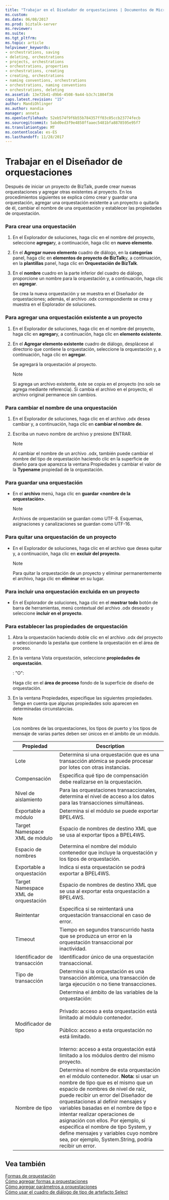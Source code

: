```yaml
---
title: "Trabajar en el Diseñador de orquestaciones | Documentos de Microsoft"
ms.custom: 
ms.date: 06/08/2017
ms.prod: biztalk-server
ms.reviewer: 
ms.suite: 
ms.tgt_pltfrm: 
ms.topic: article
helpviewer_keywords:
- orchestrations, saving
- deleting, orchestrations
- projects, orchestrations
- orchestrations, properties
- orchestrations, creating
- creating, orchestrations
- naming conventions, orchestrations
- orchestrations, naming conventions
- orchestrations, deleting
ms.assetid: 13e72b41-d9b6-4508-9a44-b3c7c1804f36
caps.latest.revision: "15"
author: MandiOhlinger
ms.author: mandia
manager: anneta
ms.openlocfilehash: 52eb574f9f6b55b784357ff03c05ccb23774fecb
ms.sourcegitcommit: 5abd0ed3f9e4858ffaaec5481bfa8878595e95f7
ms.translationtype: MT
ms.contentlocale: es-ES
ms.lasthandoff: 11/28/2017
---
```

# <a name="working-in-orchestration-designer"></a>Trabajar en el Diseñador de orquestaciones
Después de iniciar un proyecto de BizTalk, puede crear nuevas orquestaciones y agregar otras existentes al proyecto. En los procedimientos siguientes se explica cómo crear y guardar una orquestación, agregar una orquestación existente a un proyecto o quitarla de él, cambiar el nombre de una orquestación y establecer las propiedades de orquestación.  
  
### <a name="to-create-an-orchestration"></a>Para crear una orquestación  
  
1.  En el Explorador de soluciones, haga clic en el nombre del proyecto, seleccione **agregar**y, a continuación, haga clic en **nuevo elemento**.  
  
2.  En el **Agregar nuevo elemento** cuadro de diálogo, en la **categorías** panel, haga clic en **elementos de proyecto de BizTalk**y, a continuación, en la **plantillas** panel, haga clic en **Orquestación de BizTalk**.  
  
3.  En el **nombre** cuadro en la parte inferior del cuadro de diálogo, proporcione un nombre para la orquestación y, a continuación, haga clic en **agregar**.  
  
     Se crea la nueva orquestación y se muestra en el Diseñador de orquestaciones; además, el archivo .odx correspondiente se crea y muestra en el Explorador de soluciones.  
  
### <a name="to-add-an-existing-orchestration-to-a-project"></a>Para agregar una orquestación existente a un proyecto  
  
1.  En el Explorador de soluciones, haga clic en el nombre del proyecto, haga clic en **agregar**y, a continuación, haga clic en **elemento existente**.  
  
2.  En el **Agregar elemento existente** cuadro de diálogo, desplácese al directorio que contiene la orquestación, seleccione la orquestación y, a continuación, haga clic en **agregar**.  
  
     Se agregará la orquestación al proyecto.  
  
    > [!NOTE]
    >  Si agrega un archivo existente, éste se copia en el proyecto (no solo se agrega mediante referencia). Si cambia el archivo en el proyecto, el archivo original permanece sin cambios.  
  
### <a name="to-change-the-name-of-an-orchestration"></a>Para cambiar el nombre de una orquestación  
  
1.  En el Explorador de soluciones, haga clic en el archivo .odx desea cambiar y, a continuación, haga clic en **cambiar el nombre de**.  
  
2.  Escriba un nuevo nombre de archivo y presione ENTRAR.  
  
    > [!NOTE]
    >  Al cambiar el nombre de un archivo .odx, también puede cambiar el nombre del tipo de orquestación haciendo clic en la superficie de diseño para que aparezca la ventana Propiedades y cambiar el valor de la **Typename** propiedad de la orquestación.  
  
### <a name="to-save-an-orchestration"></a>Para guardar una orquestación  
  
-   En el **archivo** menú, haga clic en **guardar \<nombre de la orquestación\>**.  
  
    > [!NOTE]
    >  Archivos de orquestación se guardan como UTF-8.  Esquemas, asignaciones y canalizaciones se guardan como UTF-16.  
  
### <a name="to-remove-an-orchestration-from-a-project"></a>Para quitar una orquestación de un proyecto  
  
-   En el Explorador de soluciones, haga clic en el archivo que desea quitar y, a continuación, haga clic en **excluir del proyecto**.  
  
    > [!NOTE]
    >  Para quitar la orquestación de un proyecto y eliminar permanentemente el archivo, haga clic en **eliminar** en su lugar.  
  
### <a name="to-include-an-excluded-orchestration-in-a-project"></a>Para incluir una orquestación excluida en un proyecto  
  
-   En el Explorador de soluciones, haga clic en el **mostrar todo** botón de barra de herramientas, menú contextual del archivo .odx deseado y seleccione **incluir en el proyecto**.  
  
### <a name="to-set-orchestration-properties"></a>Para establecer las propiedades de orquestación  
  
1.  Abra la orquestación haciendo doble clic en el archivo .odx del proyecto o seleccionando la pestaña que contiene la orquestación en el área de proceso.  
  
2.  En la ventana Vista orquestación, seleccione **propiedades de orquestación**.  
  
     : "O":  
  
     Haga clic en el **área de proceso** fondo de la superficie de diseño de orquestación.  
  
3.  En la ventana Propiedades, especifique las siguientes propiedades. Tenga en cuenta que algunas propiedades solo aparecen en determinadas circunstancias.  
  
    > [!NOTE]
    >  Los nombres de las orquestaciones, los tipos de puerto y los tipos de mensaje de varias partes deben ser únicos en el ámbito de un módulo.  
  
    |Propiedad|Description|  
    |--------------|-----------------|  
    |Lote|Determina si una orquestación que es una transacción atómica se puede procesar por lotes con otras instancias.|  
    |Compensación|Especifica qué tipo de compensación debe realizarse en la orquestación.|  
    |Nivel de aislamiento|Para las orquestaciones transaccionales, determina el nivel de acceso a los datos para las transacciones simultáneas.|  
    |Exportable a módulo|Determina si el módulo se puede exportar BPEL4WS.|  
    |Target Namespace XML de módulo|Espacio de nombres de destino XML que se usa al exportar tipos a BPEL4WS.|  
    |Espacio de nombres|Determina el nombre del módulo contenedor que incluye la orquestación y los tipos de orquestación.|  
    |Exportable a orquestación|Indica si esta orquestación se podrá exportar a BPEL4WS.|  
    |Target Namespace XML de orquestación|Espacio de nombres de destino XML que se usa al exportar esta orquestación a BPEL4WS.|  
    |Reintentar|Especifica si se reintentará una orquestación transaccional en caso de error.|  
    |Timeout|Tiempo en segundos transcurrido hasta que se produzca un error en la orquestación transaccional por inactividad.|  
    |Identificador de transacción|Identificador único de una orquestación transaccional.|  
    |Tipo de transacción|Determina si la orquestación es una transacción atómica, una transacción de larga ejecución o no tiene transacciones.|  
    |Modificador de tipo|Determina el ámbito de las variables de la orquestación:<br /><br /> Privado: acceso a esta orquestación está limitado al módulo contenedor.<br /><br /> Público: acceso a esta orquestación no está limitado.<br /><br /> Interno: acceso a esta orquestación está limitado a los módulos dentro del mismo proyecto.|  
    |Nombre de tipo|Determina el nombre de esta orquestación en el módulo contenedor. **Nota:** si usar un nombre de tipo que es el mismo que un espacio de nombres de nivel de raíz, puede recibir un error del Diseñador de orquestaciones al definir mensajes y variables basadas en el nombre de tipo e intentar realizar operaciones de asignación con ellos. Por ejemplo, si especifica el nombre de tipo System, y define mensajes y variables cuyo nombre sea, por ejemplo, System.String, podría recibir un error.|  
  
## <a name="see-also"></a>Vea también  
 [Formas de orquestación](../core/orchestration-shapes.md)   
 [Cómo agregar formas a orquestaciones](../core/how-to-add-shapes-to-orchestrations.md)   
 [Cómo agregar parámetros a orquestaciones](../core/how-to-add-parameters-to-orchestrations.md)   
 [Cómo usar el cuadro de diálogo de tipo de artefacto Select](../core/how-to-use-the-select-artifact-type-dialog-box.md)
